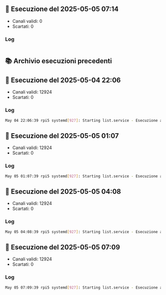 ## 🔁 Esecuzione del 2025-05-05 07:14

- Canali validi: 0
- Scartati: 0

### Log
```bash
```

## 📚 Archivio esecuzioni precedenti

## 🔁 Esecuzione del 2025-05-04 22:06

- Canali validi: 12924
- Scartati: 0

### Log
```bash
May 04 22:06:39 rpi5 systemd[927]: Starting list.service - Esecuzione automatica script list.sh per aggiornare le liste M3U...
```

## 🔁 Esecuzione del 2025-05-05 01:07

- Canali validi: 12924
- Scartati: 0

### Log
```bash
May 05 01:07:39 rpi5 systemd[927]: Starting list.service - Esecuzione automatica script list.sh per aggiornare le liste M3U...
```

## 🔁 Esecuzione del 2025-05-05 04:08

- Canali validi: 12924
- Scartati: 0

### Log
```bash
May 05 04:08:39 rpi5 systemd[927]: Starting list.service - Esecuzione automatica script list.sh per aggiornare le liste M3U...
```

## 🔁 Esecuzione del 2025-05-05 07:09

- Canali validi: 12924
- Scartati: 0

### Log
```bash
May 05 07:09:39 rpi5 systemd[927]: Starting list.service - Esecuzione automatica script list.sh per aggiornare le liste M3U...
```

